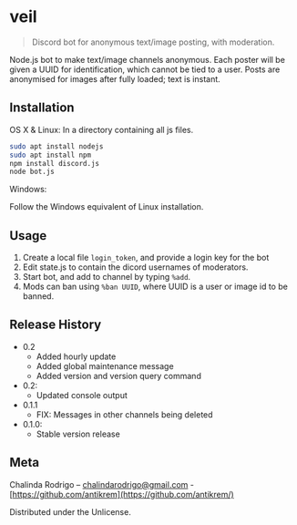 # veil
> Discord bot for anonymous text/image posting, with moderation.

Node.js bot to make text/image channels anonymous. Each poster will be given a UUID for identification, which cannot be tied to a user. Posts are anonymised for images after fully loaded; text is instant.

## Installation

OS X & Linux:
In a directory containing all js files.
```sh
sudo apt install nodejs
sudo apt install npm 
npm install discord.js
node bot.js
```

Windows:

Follow the Windows equivalent of Linux installation. 

## Usage

1. Create a local file `login_token`, and provide a login key for the bot
2. Edit state.js to contain the dicord usernames of moderators.
3. Start bot, and add to channel by typing `%add`.
4. Mods can ban using `%ban UUID`, where UUID is a user or image id to be banned.

## Release History
* 0.2
    * Added hourly update
    * Added global maintenance message
    * Added version and version query command
* 0.2:
    * Updated console output
* 0.1.1
    * FIX: Messages in other channels being deleted
* 0.1.0:
    * Stable version release

## Meta

Chalinda Rodrigo – chalindarodrigo@gmail.com - [https://github.com/antikrem](https://github.com/antikrem/)

Distributed under the Unlicense.
